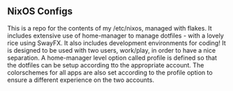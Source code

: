 ## NixOS Configs

This is a repo for the contents of my /etc/nixos, managed with flakes. It includes extensive use of home-manager to manage dotfiles - with a lovely rice using SwayFX. It also includes development environments for coding! It is designed to be used with two users, work/play, in order to have a nice separation. A home-manager level option called profile is defined so that the dotfiles can be setup according tto the appropriate account. The colorschemes for all apps are also set according to the profile option to ensure a different experience on the two accounts.
